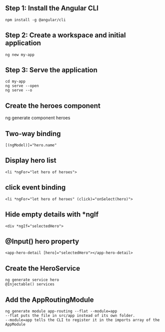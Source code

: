 ## Step 1: Install the Angular CLI
    npm install -g @angular/cli

## Step 2: Create a workspace and initial application
    ng new my-app

## Step 3: Serve the application
    cd my-app
    ng serve --open
    ng serve --o

## Create the heroes component
   ng generate component heroes

## Two-way binding
    [(ngModel)]="hero.name"

## Display hero list
    <li *ngFor="let hero of heroes">

## click event binding
    <li *ngFor="let hero of heroes" (click)="onSelect(hero)">

## Hide empty details with *ngIf
    <div *ngIf="selectedHero">

## @Input() hero property
    <app-hero-detail [hero]="selectedHero"></app-hero-detail>

## Create the HeroService
    ng generate service hero
    @Injectable() services
## Add the AppRoutingModule
    ng generate module app-routing --flat --module=app
    --flat puts the file in src/app instead of its own folder.
    --module=app tells the CLI to register it in the imports array of the AppModule

